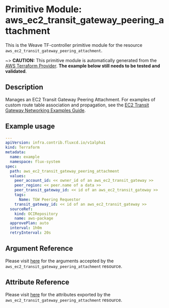 
# Primitive Module: aws_ec2_transit_gateway_peering_attachment

This is the Weave TF-controller primitive module for the resource `aws_ec2_transit_gateway_peering_attachment`.

~> **CAUTION:** This primitive module is automatically generated from the [AWS Terraform Provider](https://registry.terraform.io/providers/hashicorp/aws/latest/docs/resources/ec2_transit_gateway_peering_attachment). **The example below still needs to be tested and validated**.

## Description

Manages an EC2 Transit Gateway Peering Attachment.
For examples of custom route table association and propagation, see the [EC2 Transit Gateway Networking Examples Guide](https://docs.aws.amazon.com/vpc/latest/tgw/TGW_Scenarios.html).

## Example usage

```yaml
---
apiVersion: infra.contrib.fluxcd.io/v1alpha1
kind: Terraform
metadata:
  name: example
  namespace: flux-system
spec:
  path: aws_ec2_transit_gateway_peering_attachment
  values:
    peer_account_id: << owner_id of an aws_ec2_transit_gateway >>
    peer_region: << peer.name of a data >>
    peer_transit_gateway_id: << id of an aws_ec2_transit_gateway >>
    tags:
      Name: TGW Peering Requestor
    transit_gateway_id: << id of an aws_ec2_transit_gateway >>
  sourceRef:
    kind: OCIRepository
    name: aws-package
  approvePlan: auto
  interval: 1h0m
  retryInterval: 20s
```

## Argument Reference

Please visit [here](https://registry.terraform.io/providers/hashicorp/aws/latest/docs/resources/ec2_transit_gateway_peering_attachment#argument-reference) for the arguments accepted by the `aws_ec2_transit_gateway_peering_attachment` resource.

## Attribute Reference

Please visit [here](https://registry.terraform.io/providers/hashicorp/aws/latest/docs/resources/ec2_transit_gateway_peering_attachment#attributes-reference) for the attributes exported by the `aws_ec2_transit_gateway_peering_attachment` resource.
